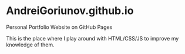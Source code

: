 # AndreiGoriunov.github.io
Personal Portfolio Website on GitHub Pages

This is the place where I play around with HTML/CSS/JS to improve my knowledge of them.
